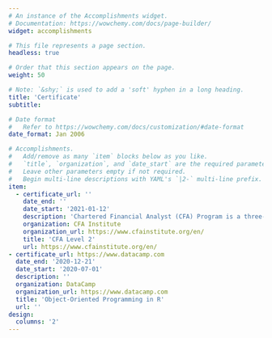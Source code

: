 ```yaml
---
# An instance of the Accomplishments widget.
# Documentation: https://wowchemy.com/docs/page-builder/
widget: accomplishments

# This file represents a page section.
headless: true

# Order that this section appears on the page.
weight: 50

# Note: `&shy;` is used to add a 'soft' hyphen in a long heading.
title: 'Certificate' 
subtitle:

# Date format
#   Refer to https://wowchemy.com/docs/customization/#date-format
date_format: Jan 2006

# Accomplishments.
#   Add/remove as many `item` blocks below as you like.
#   `title`, `organization`, and `date_start` are the required parameters.
#   Leave other parameters empty if not required.
#   Begin multi-line descriptions with YAML's `|2-` multi-line prefix.
item:
  - certificate_url: ''
    date_end: ''
    date_start: '2021-01-12'
    description: 'Chartered Financial Analyst (CFA) Program is a three-part exam that tests the fundamentals of investment tools, valuing assets, portfolio management, and wealth planning.'
    organization: CFA Institute
    organization_url: https://www.cfainstitute.org/en/
    title: 'CFA Level 2'
    url: https://www.cfainstitute.org/en/
- certificate_url: https://www.datacamp.com
  date_end: '2020-12-21'
  date_start: '2020-07-01'
  description: ''
  organization: DataCamp
  organization_url: https://www.datacamp.com
  title: 'Object-Oriented Programming in R'
  url: ''
design:
  columns: '2'
---
```

